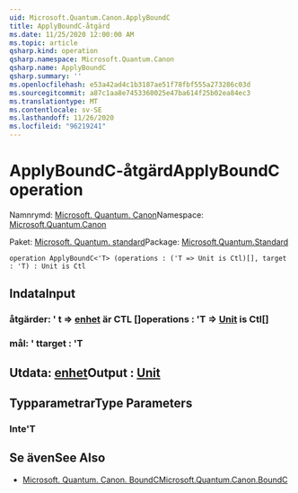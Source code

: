 ```yaml
---
uid: Microsoft.Quantum.Canon.ApplyBoundC
title: ApplyBoundC-åtgärd
ms.date: 11/25/2020 12:00:00 AM
ms.topic: article
qsharp.kind: operation
qsharp.namespace: Microsoft.Quantum.Canon
qsharp.name: ApplyBoundC
qsharp.summary: ''
ms.openlocfilehash: e53a42ad4c1b3187ae51f78fbf555a273286c03d
ms.sourcegitcommit: a87c1aa8e7453360025e47ba614f25b02ea84ec3
ms.translationtype: MT
ms.contentlocale: sv-SE
ms.lasthandoff: 11/26/2020
ms.locfileid: "96219241"
---
```

# <a name="applyboundc-operation"></a><span data-ttu-id="8a092-102">ApplyBoundC-åtgärd</span><span class="sxs-lookup"><span data-stu-id="8a092-102">ApplyBoundC operation</span></span>

<span data-ttu-id="8a092-103">Namnrymd: [Microsoft. Quantum. Canon](xref:Microsoft.Quantum.Canon)</span><span class="sxs-lookup"><span data-stu-id="8a092-103">Namespace: [Microsoft.Quantum.Canon](xref:Microsoft.Quantum.Canon)</span></span>

<span data-ttu-id="8a092-104">Paket: [Microsoft. Quantum. standard](https://nuget.org/packages/Microsoft.Quantum.Standard)</span><span class="sxs-lookup"><span data-stu-id="8a092-104">Package: [Microsoft.Quantum.Standard](https://nuget.org/packages/Microsoft.Quantum.Standard)</span></span>




```qsharp
operation ApplyBoundC<'T> (operations : ('T => Unit is Ctl)[], target : 'T) : Unit is Ctl
```


## <a name="input"></a><span data-ttu-id="8a092-105">Indata</span><span class="sxs-lookup"><span data-stu-id="8a092-105">Input</span></span>

### <a name="operations--t--unit--is-ctl"></a><span data-ttu-id="8a092-106">åtgärder: ' t => [enhet](xref:microsoft.quantum.lang-ref.unit)  är CTL []</span><span class="sxs-lookup"><span data-stu-id="8a092-106">operations : 'T => [Unit](xref:microsoft.quantum.lang-ref.unit)  is Ctl[]</span></span>




### <a name="target--t"></a><span data-ttu-id="8a092-107">mål: ' t</span><span class="sxs-lookup"><span data-stu-id="8a092-107">target : 'T</span></span>





## <a name="output--unit"></a><span data-ttu-id="8a092-108">Utdata: [enhet](xref:microsoft.quantum.lang-ref.unit)</span><span class="sxs-lookup"><span data-stu-id="8a092-108">Output : [Unit](xref:microsoft.quantum.lang-ref.unit)</span></span>



## <a name="type-parameters"></a><span data-ttu-id="8a092-109">Typparametrar</span><span class="sxs-lookup"><span data-stu-id="8a092-109">Type Parameters</span></span>

### <a name="t"></a><span data-ttu-id="8a092-110">Inte</span><span class="sxs-lookup"><span data-stu-id="8a092-110">'T</span></span>



## <a name="see-also"></a><span data-ttu-id="8a092-111">Se även</span><span class="sxs-lookup"><span data-stu-id="8a092-111">See Also</span></span>

- [<span data-ttu-id="8a092-112">Microsoft. Quantum. Canon. BoundC</span><span class="sxs-lookup"><span data-stu-id="8a092-112">Microsoft.Quantum.Canon.BoundC</span></span>](xref:Microsoft.Quantum.Canon.BoundC)